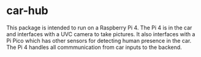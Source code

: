 # car-hub

This package is intended to run on a Raspberry Pi 4. The Pi 4 is in the car and interfaces with a UVC camera to take pictures. It also interfaces with a Pi Pico which has other sensors for detecting human presence in the car. The Pi 4 handles all commmunication from car inputs to the backend.